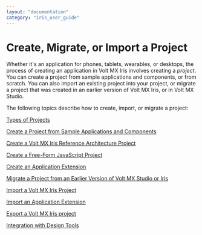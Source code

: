 ```yaml
---
layout: "documentation"
category: "iris_user_guide"
---
```

                           


Create, Migrate, or Import a Project
====================================

Whether it's an application for phones, tablets, wearables, or desktops, the process of creating an application in Volt MX Iris involves creating a _project_. You can create a project from sample applications and components, or from scratch. You can also import an existing project into your project, or migrate a project that was created in an earlier version of Volt MX Iris, or in Volt MX Studio.

The following topics describe how to create, import, or migrate a project:

[Types of Projects](TypesOfProjects.html)

[Create a Project from Sample Applications and Components](CreateFromSampleApp.html#Create_a_Project_from_Sample_Applications_and_Components)

[Create a Volt MX Iris Reference Architecture Project](CreateKRAProject.html)

[Create a Free-Form JavaScript Project](CreateNewProject.html)

[Create an Application Extension](CreateApplicationExtension.html)

[Migrate a Project from an Earlier Version of Volt MX Studio or Iris](MigrateProjectFromVoltMXStudioOrPrevVerIris.html)

[Import a Volt MX Iris Project](ImportVoltMXIrisProject.html)

[Import an Application Extension](ImportAppExtension.html)

[Export a Volt MX Iris project](ShareProjectOnTheCloud.html)

[Integration with Design Tools](Integration_with_Design_Tools.html)
